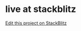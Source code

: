# live at stackblitz

[Edit this project on StackBlitz](https://stackblitz.com/github/xizario/testexample)
